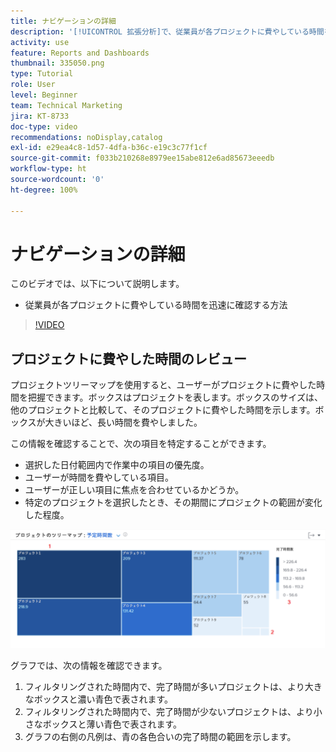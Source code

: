 ```yaml
---
title: ナビゲーションの詳細
description: '[!UICONTROL 拡張分析]で、従業員が各プロジェクトに費やしている時間を迅速に確認する方法について説明します。'
activity: use
feature: Reports and Dashboards
thumbnail: 335050.png
type: Tutorial
role: User
level: Beginner
team: Technical Marketing
jira: KT-8733
doc-type: video
recommendations: noDisplay,catalog
exl-id: e29ea4c8-1d57-4dfa-b36c-e19c3c77f1cf
source-git-commit: f033b210268e8979ee15abe812e6ad85673eeedb
workflow-type: ht
source-wordcount: '0'
ht-degree: 100%

---
```


# ナビゲーションの詳細

このビデオでは、以下について説明します。

* 従業員が各プロジェクトに費やしている時間を迅速に確認する方法

>[!VIDEO](https://video.tv.adobe.com/v/335050/?quality=12&learn=on)

## プロジェクトに費やした時間のレビュー

プロジェクトツリーマップを使用すると、ユーザーがプロジェクトに費やした時間を把握できます。ボックスはプロジェクトを表します。ボックスのサイズは、他のプロジェクトと比較して、そのプロジェクトに費やした時間を示します。ボックスが大きいほど、長い時間を費やしました。

この情報を確認することで、次の項目を特定することができます。

* 選択した日付範囲内で作業中の項目の優先度。
* ユーザーが時間を費やしている項目。
* ユーザーが正しい項目に焦点を合わせているかどうか。
* 特定のプロジェクトを選択したとき、その期間にプロジェクトの範囲が変化した程度。

![プロジェクトツリーマップを示している画像。下の箇条書きで説明されているエリアに番号が付けられている](assets/section-2-7.png)

グラフでは、次の情報を確認できます。

1. フィルタリングされた時間内で、完了時間が多いプロジェクトは、より大きなボックスと濃い青色で表されます。
1. フィルタリングされた時間内で、完了時間が少ないプロジェクトは、より小さなボックスと薄い青色で表されます。
1. グラフの右側の凡例は、青の各色合いの完了時間の範囲を示します。
